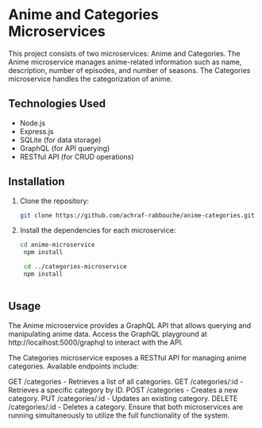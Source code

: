# Anime and Categories Microservices

This project consists of two microservices: Anime and Categories. The Anime microservice manages anime-related information such as name, description, number of episodes, and number of seasons. The Categories microservice handles the categorization of anime.

## Technologies Used

- Node.js
- Express.js
- SQLite (for data storage)
- GraphQL (for API querying)
- RESTful API (for CRUD operations)

## Installation

1. Clone the repository:

   ```bash
   git clone https://github.com/achraf-rabbouche/anime-categories.git


2. Install the dependencies for each microservice:

   ```bash
   cd anime-microservice
    npm install

    cd ../categories-microservice
    npm install
    
  ## Usage


The Anime microservice provides a GraphQL API that allows querying and manipulating anime data. Access the GraphQL playground at http://localhost:5000/graphql to interact with the API.

The Categories microservice exposes a RESTful API for managing anime categories. Available endpoints include:

GET /categories - Retrieves a list of all categories.
GET /categories/:id - Retrieves a specific category by ID.
POST /categories - Creates a new category.
PUT /categories/:id - Updates an existing category.
DELETE /categories/:id - Deletes a category.
Ensure that both microservices are running simultaneously to utilize the full functionality of the system.
